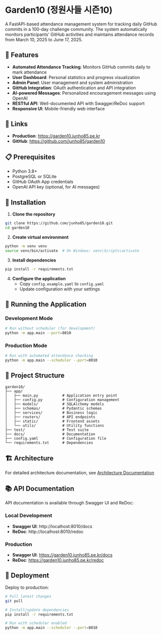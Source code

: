 # Garden10 (정원사들 시즌10)

A FastAPI-based attendance management system for tracking daily GitHub commits in a 100-day challenge community. The system automatically monitors participants' GitHub activities and maintains attendance records from March 10, 2025 to June 17, 2025.

## 🌟 Features

- **Automated Attendance Tracking**: Monitors GitHub commits daily to mark attendance
- **User Dashboard**: Personal statistics and progress visualization
- **Admin Panel**: User management and system administration
- **GitHub Integration**: OAuth authentication and API integration
- **AI-powered Messages**: Personalized encouragement messages using OpenAI
- **RESTful API**: Well-documented API with Swagger/ReDoc support
- **Responsive UI**: Mobile-friendly web interface

## 🔗 Links

* **Production**: https://garden10.junho85.pe.kr
* **GitHub**: https://github.com/junho85/garden10

## 📋 Prerequisites

- Python 3.8+
- PostgreSQL or SQLite
- GitHub OAuth App credentials
- OpenAI API key (optional, for AI messages)

## 🚀 Installation

1. **Clone the repository**
```bash
git clone https://github.com/junho85/garden10.git
cd garden10
```

2. **Create virtual environment**
```bash
python -m venv venv
source venv/bin/activate  # On Windows: venv\Scripts\activate
```

3. **Install dependencies**
```bash
pip install -r requirements.txt
```

4. **Configure the application**
   - Copy `config.example.yaml` to `config.yaml`
   - Update configuration with your settings

## 🏃 Running the Application

### Development Mode
```bash
# Run without scheduler (for development)
python -m app.main --port=8010
```

### Production Mode
```bash
# Run with automated attendance checking
python -m app.main --scheduler --port=8010
```

## 📁 Project Structure

```
garden10/
├── app/
│   ├── main.py           # Application entry point
│   ├── config.py         # Configuration management
│   ├── models/           # SQLAlchemy models
│   ├── schemas/          # Pydantic schemas
│   ├── services/         # Business logic
│   ├── routers/          # API endpoints
│   ├── static/           # Frontend assets
│   └── utils/            # Utility functions
├── test/                 # Test suite
├── docs/                 # Documentation
├── config.yaml           # Configuration file
└── requirements.txt      # Dependencies
```

## 🏗️ Architecture

For detailed architecture documentation, see [Architecture Documentation](docs/architecture.md)

## 📚 API Documentation

API documentation is available through Swagger UI and ReDoc:

### Local Development
- **Swagger UI**: http://localhost:8010/docs
- **ReDoc**: http://localhost:8010/redoc

### Production
- **Swagger UI**: https://garden10.junho85.pe.kr/docs
- **ReDoc**: https://garden10.junho85.pe.kr/redoc

## 🚀 Deployment

Deploy to production:

```bash
# Pull latest changes
git pull

# Install/update dependencies
pip install -r requirements.txt

# Run with scheduler enabled
python -m app.main --scheduler --port=8010
```
